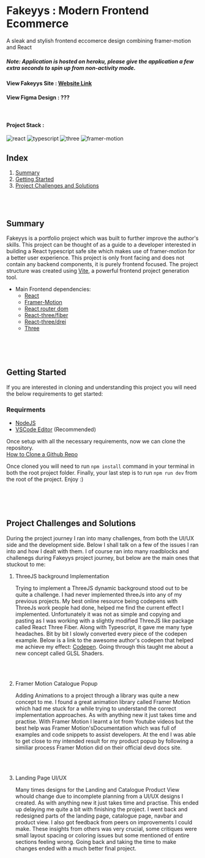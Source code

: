 # Fakeyys : Modern Frontend Ecommerce
 A sleak and stylish frontend eccomerce design combining framer-motion and React
##### Note: Application is hosted on heroku, please give the application a few extra seconds to spin up from non-activity mode.

#### View Fakeyys Site : [Website Link](https://fakeyys.netlify.app)

#### View Figma Design : ???

<br />

#### Project Stack :

![react](https://github.com/Typicallunchbox/fakeyys-ecommerce/assets/41709116/aefb55bf-d5b9-4597-802f-e7be54105f3c)
![typescript](https://github.com/Typicallunchbox/fakeyys-ecommerce/assets/41709116/f7b0ef44-1f77-4f11-8ef4-569c47f879c5)
![three](https://github.com/Typicallunchbox/fakeyys-ecommerce/assets/41709116/9b1ff4d0-0b87-48e9-bbe7-89e935c22d4a)
![framer-motion](https://github.com/Typicallunchbox/fakeyys-ecommerce/assets/41709116/1230e2f4-c4b1-4fa6-b56b-04973b5d1644)


## Index


1. [Summary](#summary)
2. [Getting Started](#getting-started)
3. [Project Challenges and Solutions](#project-challenges-and-solutions)

<br />
<br />

## Summary

Fakeyys is a portfolio project which was built to further improve the author's skills. This project can be thought of as a guide to a developer interested in building a React typescript safe site which makes use of framer-motion for a better user experience. This project is only front facing and does not contain any backend components, it is purely frontend focused. The project structure was created using [Vite](https://vitejs.dev/), a powerful frontend project generation tool.

* Main Frontend dependencies:
    * [React](https://react.dev/)
    * [Framer-Motion](https://www.framer.com/motion/)
    * [React router dom](https://reactrouter.com/en/main)
    * [React-three/fiber](https://docs.pmnd.rs/react-three-fiber/getting-started/introduction)
    * [React-three/drei](https://github.com/pmndrs/drei)
    * [Three](https://threejs.org/)
 
<br />
<br />
<br />

 
## Getting Started
If you are interested in cloning and understanding this project you will need the below requirements to get started:

### Requirments
 * [NodeJS](https://nodejs.org/en/download/)
 * [VSCode Editor](https://code.visualstudio.com/) (Recommended)

Once setup with all the necessary requirements, now we can clone the repository. 
<br />
[How to Clone a Github Repo](https://docs.github.com/en/repositories/creating-and-managing-repositories/cloning-a-repository)

Once cloned you will need to run `npm install` command in your terminal in both the root project folder.
Finally, your last step is to run `npm run dev` from the root of the project. Enjoy :)

<br />
<br />
<br />


## Project Challenges and Solutions
During the project journey I ran into many challenges, from both the UI/UX side and the development side. Below I shall talk on
a few of the issues I ran into and how I dealt with them. I of course ran into many roadblocks and challenegs during Fakeyys project journey,
but below are the main ones that stuckout to me:

1) ThreeJS background Implementation
   <br />
   
   Trying to implement a ThreeJS dynamic background stood out to be quite a challenge. I had never implemented threeJs into any of
   my previous projects. My best online resource being codepens with ThreeJs work people had done, helped me find the current effect I implemented. Unfortunately it
   was not as simple and copying and pasting as I was working with a slightly modified ThreeJS like package called React Three Fiber. Along with Typescript,
   it gave me many type headaches. Bit by bit I slowly converted every piece of the codepen example. Below is a link to the awesome author's codepen that helped me
   achieve my effect: [Codepen]([https://nodejs.org/en/download/](https://codepen.io/vaalentin/pen/vLqmwG)). Going through this taught me about a new concept called
   GLSL Shaders.
   
   <br />
   <br />

   
2) Framer Motion Catalogue Popup
   <br />
   
   Adding Animations to a project through a library was quite a new concept to me. I found a great animation library called Framer Motion which
   had me stuck for a while trying to understand the correct implementation approaches. As with anything new it just takes time and practise. With Framer Motion I learnt
   a lot from Youtube videos but the best help was Framer Motion'sDocumentation which was full of examples and code snippets to assist developers. At the end I
   was able to get close to my intended result for my product popup by following a similiar process Framer Motion did on their official devd docs site.

   <br />
   <br />
   
4) Landing Page UI/UX
   <br />
   
   Many times designs for the Landing and Catalogue Product View whould change due to incomplete planning from a UI/UX designs I created.
   As with anything new it just takes time and practise. This ended up delaying me quite a bit with finishing the project. I went back and redesigned parts
   of the landing page, catalogue page, navbar and product view. I also got feedback from peers on improvements I could make. These insights from others was very
   crucial, some critiques were small layout spacing or coloring issues but some mentioned of entire sections feeling wrong. Going back and taking the time to make
   changes ended with a much better final project. 


